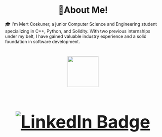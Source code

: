 
<h1>
  <div id="header" align="center">
  🚀About Me! 
</h1>
    
🎓 I'm Mert Coskuner, a junior Computer Science and Engineering student specializing in C++, Python, and Solidity. With two previous internships under my belt, I have gained valuable industry experience and a solid foundation in software development.


<h1>
    <div id="header" align="center">
    <img src="https://media.giphy.com/media/M9gbBd9nbDrOTu1Mqx/giphy.gif" width="100"/>
<h1>
<div id="badges">
  <a href="www.linkedin.com/in/mertcoskuner">
    <img src="https://img.shields.io/badge/LinkedIn-blue?style=for-the-badge&logo=linkedin&logoColor=white" alt="LinkedIn Badge"/>
  </a>
</div>
